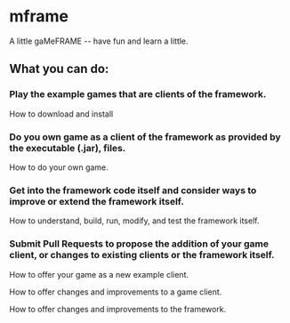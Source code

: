 # mframe
A little gaMeFRAME -- have fun and learn a little. 

## What you can do:

### Play the example games that are clients of the framework.
How to download and install

### Do you own game as a client of the framework as provided by the executable (.jar), files.
How to do your own game.

### Get into the framework code itself and consider ways to improve or extend the framework itself.
How to understand, build, run, modify, and test the framework itself.

### Submit Pull Requests to propose the addition of your game client, or changes to existing clients or the framework itself.
How to offer your game as a new example client.

How to offer changes and improvements to a game client.

How to offer changes and improvements to the framework.
